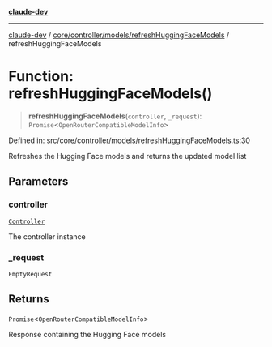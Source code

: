 [**claude-dev**](../../../../../README.md)

***

[claude-dev](../../../../../README.md) / [core/controller/models/refreshHuggingFaceModels](../README.md) / refreshHuggingFaceModels

# Function: refreshHuggingFaceModels()

> **refreshHuggingFaceModels**(`controller`, `_request`): `Promise`\<`OpenRouterCompatibleModelInfo`\>

Defined in: src/core/controller/models/refreshHuggingFaceModels.ts:30

Refreshes the Hugging Face models and returns the updated model list

## Parameters

### controller

[`Controller`](../../../classes/Controller.md)

The controller instance

### \_request

`EmptyRequest`

## Returns

`Promise`\<`OpenRouterCompatibleModelInfo`\>

Response containing the Hugging Face models
